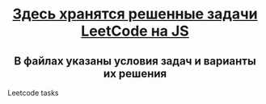 <h1 align="center"><a href=["https://daniilshat.ru/"](https://github.com/danillavrentev) target="_blank">Здесь хранятся решенные задачи LeetCode на JS</a> 
<h2 align="center">В файлах указаны условия задач и варианты их решения</h2>
Leetcode tasks
